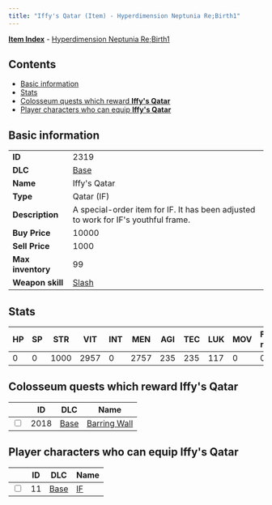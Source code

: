 ```yaml
---
title: "Iffy's Qatar (Item) - Hyperdimension Neptunia Re;Birth1"
---
```


[**Item Index**](/neptunia/rb1/item/index.html) - [Hyperdimension Neptunia Re;Birth1](/neptunia/rb1)

## Contents

- [Basic information](#basic-information)
- [Stats](#stats)
- [Colosseum quests which reward **Iffy's Qatar**](#colosseum-quests-which-reward-iffys-qatar)
- [Player characters who can equip **Iffy's Qatar**](#player-characters-who-can-equip-iffys-qatar)

## Basic information

|   |   |
| -- | -- |
| **ID** | 2319 |
| **DLC** | [Base](/neptunia/rb1/dlc/1-base.html) |
| **Name** | Iffy's Qatar |
| **Type** | Qatar (IF) |
| **Description** | A special-order item for IF. It has been adjusted to work for IF's youthful frame. |
| **Buy Price** | 10000 |
| **Sell Price** | 1000 |
| **Max inventory** | 99 |
| **Weapon skill** | [Slash](/neptunia/rb1/skill/1-2102-slash.html) |


## Stats

| HP | SP | STR | VIT | INT | MEN | AGI | TEC | LUK | MOV | Fire res. | Ice res. | Wind res. | Lightning res. |
| -- | -- | --- | --- | --- | --- | --- | --- | --- | --- | --------- | -------- | --------- | -------------- |
| 0 | 0 | 1000 | 2957 | 0 | 2757 | 235 | 235 | 117 | 0 | 0 | 0 | 0 | 0 |


## Colosseum quests which reward **Iffy's Qatar**

|    | ID | DLC | Name |
| -- | -- | --- | ---- |
| <input type="checkbox" id="rb1-colosseum-1-2018" class="trackbox" /> | 2018 | [Base](/neptunia/rb1/dlc/1-base.html) | [Barring Wall](/neptunia/rb1/colosseum/1-2018-barring-wall.html) |


## Player characters who can equip **Iffy's Qatar**

|    | ID | DLC | Name |
| -- | -- | --- | ---- |
| <input type="checkbox" id="rb1-player-1-11" class="trackbox" /> | 11 | [Base](/neptunia/rb1/dlc/1-base.html) | [IF](/neptunia/rb1/player/1-11-if.html) |
